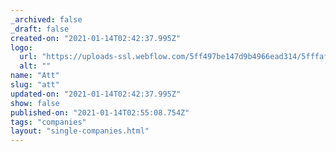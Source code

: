 ```yaml
---
_archived: false
_draft: false
created-on: "2021-01-14T02:42:37.995Z"
logo:
  url: "https://uploads-ssl.webflow.com/5ff497be147d9b4966ead314/5fffaf9a82367cdf62eda275_att.jpg"
  alt: ""
name: "Att"
slug: "att"
updated-on: "2021-01-14T02:42:37.995Z"
show: false
published-on: "2021-01-14T02:55:08.754Z"
tags: "companies"
layout: "single-companies.html"
---
```



